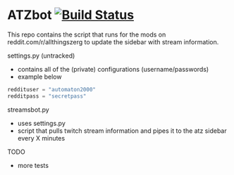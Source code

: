 ATZbot [![Build Status](https://travis-ci.org/ChristopherIMeyers/ATZbot.svg?branch=master)](https://travis-ci.org/ChristopherIMeyers/ATZbot)
========================

This repo contains the script that runs for the mods on reddit.com/r/allthingszerg to update the sidebar with stream information.


settings.py (untracked)
* contains all of the (private) configurations (username/passwords)
* example below

```python
reddituser = "automaton2000"    
redditpass = "secretpass"    
```


streamsbot.py
* uses settings.py
* script that pulls twitch stream information and pipes it to the atz sidebar every X minutes

TODO
* more tests
